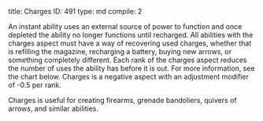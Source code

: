 title:          Charges
ID:             491
type:           md
compile:        2


An instant ability uses an external source of power to function and once depleted the ability no longer functions until recharged. All abilities with the charges aspect must have a way of recovering used charges, whether that is refilling the magazine, recharging a battery, buying new arrows, or something completely different. Each rank of the charges aspect reduces the number of uses the ability has before it is out. For more information, see the chart below. Charges is a negative aspect with an adjustment modifier of -0.5 per rank.

Charges is useful for creating firearms, grenade bandoliers, quivers of arrows, and similar abilities.